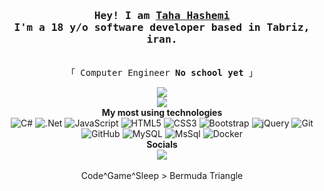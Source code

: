 <h3 align="center"><samp>Hey! I am <b><a rel="nofollow noopener noreferrer" target="_blank"
        href="#">Taha Hashemi</a></b> <br>I'm a 18 y/o software developer
    based in Tabriz, iran.</samp></h3>
<p align="center"><br>
  <samp>
    「 Computer Engineer <b>No school yet</b> 」<br>
  </samp>
</p>
<p align="center">
  <img src="https://github-readme-stats.vercel.app/api?username=Taha-Hasemi&show_icons=true&theme=radical"></img>
  <br>
  <img src="https://github-readme-stats.vercel.app/api/top-langs/?username=Taha-Hasemi&layout=compact&theme=radical"></img>
  <br>
  <b>My most using technologies</b>
  <br>
  <img alt="C#"
    src="https://img.shields.io/badge/c%23%20-%23239120.svg?&style=for-the-badge&logo=c-sharp&logoColor=white" />
<img alt=".Net" src="https://img.shields.io/badge/.NET-5C2D91?style=for-the-badge&logo=dot-net&logoColor=white"/>
  <img alt="JavaScript"
    src="https://img.shields.io/badge/javascript%20-%23323330.svg?&style=for-the-badge&logo=javascript&logoColor=%23F7DF1E" />
  <img alt="HTML5"
    src="https://img.shields.io/badge/html5%20-%23E34F26.svg?&style=for-the-badge&logo=html5&logoColor=white" />
  <img alt="CSS3"
    src="https://img.shields.io/badge/css3%20-%231572B6.svg?&style=for-the-badge&logo=css3&logoColor=white" />
  <img alt="Bootstrap"
    src="https://img.shields.io/badge/bootstrap%20-%23563D7C.svg?&style=for-the-badge&logo=bootstrap&logoColor=white" />
  <img alt="jQuery"
    src="https://img.shields.io/badge/jquery%20-%230769AD.svg?&style=for-the-badge&logo=jquery&logoColor=white" />
        <img alt="Git" src="https://img.shields.io/badge/git-%23F05033.svg?style=for-the-badge&logo=git&logoColor=white"/>
        <img alt="GitHub" src="https://img.shields.io/badge/github-%23121011.svg?style=for-the-badge&logo=github&logoColor=white"/>
        <img alt="MySQL" src="https://img.shields.io/badge/mysql-%2300f.svg?style=for-the-badge&logo=mysql&logoColor=white"/>
        <img alt="MsSql" src="https://img.shields.io/badge/Microsoft%20SQL%20Server-CC2927?style=for-the-badge&logo=microsoft%20sql%20server&logoColor=white"/>
        <img alt="Docker" src="https://img.shields.io/badge/docker-%230db7ed.svg?style=for-the-badge&logo=docker&logoColor=white"/>
  <br>
   <b>Socials</b>
  <br>
  <a href="mailto:mrtahahasemi@gmail.com" target="_blank"><img 
      src="https://img.shields.io/badge/Gmail-D14836?style=for-the-badge&logo=gmail&logoColor=white"></a>
  <!--<a href="https://www.linkedin.com/in/omansak/" target="_blank"><img
      src="https://img.shields.io/badge/linkedin-%230077B5.svg?&style=for-the-badge&logo=linkedin&logoColor=white"></a>
  <a href="www.facebook.com/omansak" target="_blank"><img
      src="https://img.shields.io/badge/Facebook-1877F2?style=for-the-badge&logo=facebook&logoColor=white"></a>
  <a href="www.twitter.com/omansak" target="_blank"><img
      src="https://img.shields.io/badge/Twitter-1DA1F2?style=for-the-badge&logo=twitter&logoColor=white"></a>
  <a href="https://discord.gg/SERVhPp" target="_blank"><img
      src="https://img.shields.io/badge/Discord-7289DA?style=for-the-badge&logo=discord&logoColor=white"></a>
  <a href="https://stackoverflow.com/users/5230705/omansak" target="_blank"><img
      src="https://img.shields.io/badge/Stack_Overflow-FE7A16?style=for-the-badge&logo=stack-overflow&logoColor=white"></a>-->
  <br>
  <br>
  Code^Game^Sleep > Bermuda Triangle
</P>

<!---
Taha-Hasemi/Taha-Hasemi is a ✨ special ✨ repository because its `README.md` (this file) appears on your GitHub profile.
You can click the Preview link to take a look at your changes.
--->
